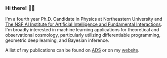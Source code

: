 ### Hi there! 👋🏽

I'm a fourth year Ph.D. Candidate in Physics at Northeastern University and [The NSF AI Institute for Artificial Intelligence and Fundamental Interactions](iaifi.org). I'm broadly interested in machine learning applications for theoretical and observational cosmology, particularly utilizing differentiable programming, geometric deep learning, and Bayesian inference.

A list of my publications can be found on [ADS](https://ui.adsabs.harvard.edu/user/libraries/ZRKIhuN5TvyguORZy3mWVw) or on my [website](https://snehjp2.github.io/publications/).

<!--
**snehjp2/snehjp2** is a ✨ _special_ ✨ repository because its `README.md` (this file) appears on your GitHub profile.

Here are some ideas to get you started:

- 🔭 I’m currently working on ...
- 🌱 I’m currently learning ...
- 👯 I’m looking to collaborate on ...
- 🤔 I’m looking for help with ...
- 💬 Ask me about ...
- 📫 How to reach me: ...
- 😄 Pronouns: ...
- ⚡ Fun fact: ...
-->
